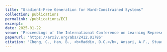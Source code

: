 ```yaml
---
title: "Gradient-Free Generation for Hard-Constrained Systems"
collection: publications
permalink: /publications/ECI
excerpt:
date: 2025-01-22
venue: 'Proceedings of the International Conference on Learning Representations (ICLR)'
paperurl: 'https://arxiv.org/abs/2412.01786'
citation: 'Cheng, C., Han, B., <b>Maddix, D.C.</b>, Ansari, A.F., Stuart, A., Mahoney, M.W., Wang, Y., (2025). &quot;Gradient-Free Generation for Hard-Constrained Systems.&quot; <i>Technical Report, Preprint arXiv:2412.01786, Proceedings of the International Conference on Learning Representations (ICLR).</i>'
---
```

